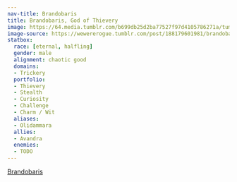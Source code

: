 ```yaml
---
nav-title: Brandobaris
title: Brandobaris, God of Thievery
image: https://64.media.tumblr.com/b699db25d2ba77527f97d4105786271a/tumblr_inline_p9lkwohbz81r9wm7d_400.jpg
image-source: https://wewererogue.tumblr.com/post/188179601981/brandobaris-a-patron-deity-for-thieves-from
statbox:
  race: [eternal, halfling]
  gender: male
  alignment: chaotic good
  domains:
  - Trickery
  portfolio:
  - Thievery
  - Stealth
  - Curiosity
  - Challenge
  - Charm / Wit
  aliases:
  - Olidammara
  allies:
  - Avandra
  enemies:
  - TODO
---
```


[Brandobaris](https://wewererogue.tumblr.com/post/188179601981/brandobaris-a-patron-deity-for-thieves-from)
